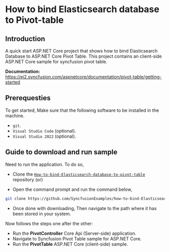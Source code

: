 # How to bind Elasticsearch database to Pivot-table

## Introduction

A quick start ASP.NET Core project that shows how to bind Elasticsearch Database to ASP.NET Core Pivot Table. This project contains an client-side ASP.NET Core sample for syncfusion pivot table.

**Documentation:** https://ej2.syncfusion.com/aspnetcore/documentation/pivot-table/getting-started

## Prerequesties

To get started, Make sure that the following software to be installed in the machine.

* `git`.
* `Visual Studio Code` (optional).
* `Visual Studio 2022` (optional).

## Guide to download and run sample

Need to run the application. To do so,

* Clone the [`How-to-bind-Elasticsearch-database-to-pivot-table`](https://github.com/SyncfusionExamples/how-to-bind-Elasticsearch-database-to-pivot-table) repository (or)

* Open the command prompt and run the command below,

```sh
git clone https://github.com/SyncfusionExamples/how-to-bind-Elasticsearch-database-to-pivot-table.git
```

* Once done with downloading, Then navigate to the path where it has been stored in your system.

Now follows the steps one after the other:

* Run the **PivotController** Core Api (Server-side) application.
* Navigate to Syncfusion Pivot Table sample for ASP.NET Core.
* Run the **PivotTable** ASP.NET Core (client-side) sample.